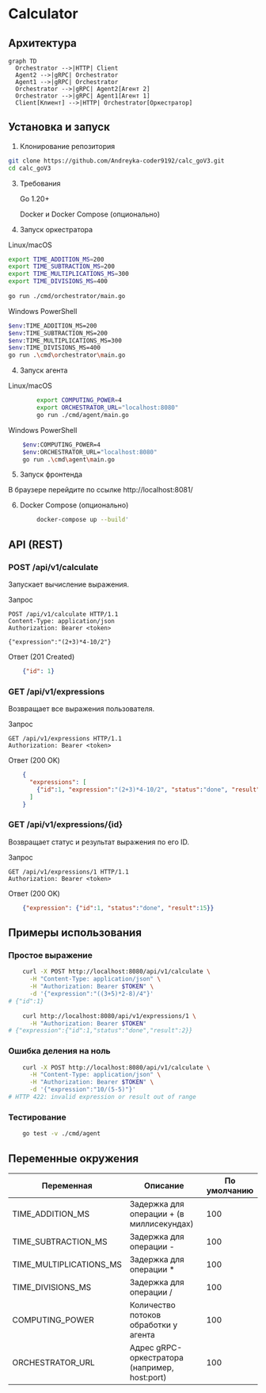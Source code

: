# Calculator

## Архитектура
```mermaid
graph TD
  Orchestrator -->|HTTP| Client
  Agent2 -->|gRPC| Orchestrator
  Agent1 -->|gRPC| Orchestrator
  Orchestrator -->|gRPC| Agent2[Агент 2]
  Orchestrator -->|gRPC| Agent1[Агент 1]
  Client[Клиент] -->|HTTP| Orchestrator[Оркестратор]
```
## Установка и запуск
1. Клонирование репозитория

```bash
git clone https://github.com/Andreyka-coder9192/calc_goV3.git
cd calc_goV3
```
   

3. Требования

    Go 1.20+

    Docker и Docker Compose (опционально)

4. Запуск оркестратора
   
Linux/macOS
```bash
export TIME_ADDITION_MS=200
export TIME_SUBTRACTION_MS=200
export TIME_MULTIPLICATIONS_MS=300
export TIME_DIVISIONS_MS=400
   
go run ./cmd/orchestrator/main.go
```

Windows PowerShell
```bash
$env:TIME_ADDITION_MS=200
$env:TIME_SUBTRACTION_MS=200
$env:TIME_MULTIPLICATIONS_MS=300
$env:TIME_DIVISIONS_MS=400
go run .\cmd\orchestrator\main.go
```

4. Запуск агента
   
Linux/macOS
```bash
        export COMPUTING_POWER=4
        export ORCHESTRATOR_URL="localhost:8080"
        go run ./cmd/agent/main.go
```

Windows PowerShell
```bash
    $env:COMPUTING_POWER=4
    $env:ORCHESTRATOR_URL="localhost:8080"
    go run .\cmd\agent\main.go
```
5. Запуск фронтенда

В браузере перейдите по ссылке http://localhost:8081/

6. Docker Compose (опционально)
```bash
        docker-compose up --build'
```
   

## API (REST)

### POST /api/v1/calculate

Запускает вычисление выражения.

Запрос
```http
POST /api/v1/calculate HTTP/1.1
Content-Type: application/json
Authorization: Bearer <token>

{"expression":"(2+3)*4-10/2"}
```
    
Ответ (201 Created)
```json
    {"id": 1}
```

### GET /api/v1/expressions

Возвращает все выражения пользователя.

Запрос
```http
GET /api/v1/expressions HTTP/1.1
Authorization: Bearer <token>
```

Ответ (200 OK)
```json
    {
      "expressions": [
        {"id":1, "expression":"(2+3)*4-10/2", "status":"done", "result":15}
      ]
    }
```

### GET /api/v1/expressions/{id}

Возвращает статус и результат выражения по его ID.

 Запрос
```http
GET /api/v1/expressions/1 HTTP/1.1
Authorization: Bearer <token>
```

Ответ (200 OK)
```json
    {"expression": {"id":1, "status":"done", "result":15}}
```

## Примеры использования

### Простое выражение
```bash
    curl -X POST http://localhost:8080/api/v1/calculate \
      -H "Content-Type: application/json" \
      -H "Authorization: Bearer $TOKEN" \
      -d '{"expression":"((3+5)*2-8)/4"}'
# {"id":1}
    
    curl http://localhost:8080/api/v1/expressions/1 \
      -H "Authorization: Bearer $TOKEN"
# {"expression":{"id":1,"status":"done","result":2}}
```

### Ошибка деления на ноль
```bash
    curl -X POST http://localhost:8080/api/v1/calculate \
      -H "Content-Type: application/json" \
      -H "Authorization: Bearer $TOKEN" \
      -d '{"expression":"10/(5-5)"}'
# HTTP 422: invalid expression or result out of range
```

### Тестирование
```bash
    go test -v ./cmd/agent
```

## Переменные окружения

| Переменная | Описание | По умолчанию |
| --- | --- | --- |
| TIME_ADDITION_MS | Задержка для операции + (в миллисекундах) | 100 |
| TIME_SUBTRACTION_MS | Задержка для операции - | 100 |
| TIME_MULTIPLICATIONS_MS | Задержка для операции * | 100 |
| TIME_DIVISIONS_MS | Задержка для операции / | 100 |
| COMPUTING_POWER | Количество потоков обработки у агента | 100 |
| ORCHESTRATOR_URL	 | Адрес gRPC-оркестратора (например, host:port) | 100 |
